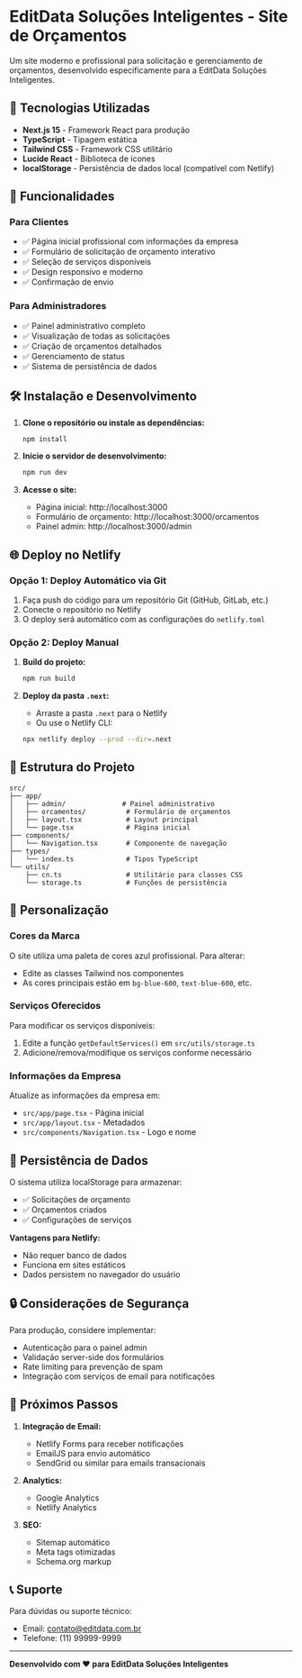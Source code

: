 # EditData Soluções Inteligentes - Site de Orçamentos

Um site moderno e profissional para solicitação e gerenciamento de orçamentos, desenvolvido especificamente para a EditData Soluções Inteligentes.

## 🚀 Tecnologias Utilizadas

- **Next.js 15** - Framework React para produção
- **TypeScript** - Tipagem estática
- **Tailwind CSS** - Framework CSS utilitário
- **Lucide React** - Biblioteca de ícones
- **localStorage** - Persistência de dados local (compatível com Netlify)

## 🎯 Funcionalidades

### Para Clientes
- ✅ Página inicial profissional com informações da empresa
- ✅ Formulário de solicitação de orçamento interativo
- ✅ Seleção de serviços disponíveis
- ✅ Design responsivo e moderno
- ✅ Confirmação de envio

### Para Administradores
- ✅ Painel administrativo completo
- ✅ Visualização de todas as solicitações
- ✅ Criação de orçamentos detalhados
- ✅ Gerenciamento de status
- ✅ Sistema de persistência de dados

## 🛠️ Instalação e Desenvolvimento

1. **Clone o repositório ou instale as dependências:**
   ```bash
   npm install
   ```

2. **Inicie o servidor de desenvolvimento:**
   ```bash
   npm run dev
   ```

3. **Acesse o site:**
   - Página inicial: http://localhost:3000
   - Formulário de orçamento: http://localhost:3000/orcamentos
   - Painel admin: http://localhost:3000/admin

## 🌐 Deploy no Netlify

### Opção 1: Deploy Automático via Git
1. Faça push do código para um repositório Git (GitHub, GitLab, etc.)
2. Conecte o repositório no Netlify
3. O deploy será automático com as configurações do `netlify.toml`

### Opção 2: Deploy Manual
1. **Build do projeto:**
   ```bash
   npm run build
   ```

2. **Deploy da pasta `.next`:**
   - Arraste a pasta `.next` para o Netlify
   - Ou use o Netlify CLI:
   ```bash
   npx netlify deploy --prod --dir=.next
   ```

## 📁 Estrutura do Projeto

```
src/
├── app/
│   ├── admin/              # Painel administrativo
│   ├── orcamentos/          # Formulário de orçamentos
│   ├── layout.tsx           # Layout principal
│   └── page.tsx             # Página inicial
├── components/
│   └── Navigation.tsx       # Componente de navegação
├── types/
│   └── index.ts             # Tipos TypeScript
└── utils/
    ├── cn.ts                # Utilitário para classes CSS
    └── storage.ts           # Funções de persistência
```

## 🎨 Personalização

### Cores da Marca
O site utiliza uma paleta de cores azul profissional. Para alterar:
- Edite as classes Tailwind nos componentes
- As cores principais estão em `bg-blue-600`, `text-blue-600`, etc.

### Serviços Oferecidos
Para modificar os serviços disponíveis:
1. Edite a função `getDefaultServices()` em `src/utils/storage.ts`
2. Adicione/remova/modifique os serviços conforme necessário

### Informações da Empresa
Atualize as informações da empresa em:
- `src/app/page.tsx` - Página inicial
- `src/app/layout.tsx` - Metadados
- `src/components/Navigation.tsx` - Logo e nome

## 💾 Persistência de Dados

O sistema utiliza localStorage para armazenar:
- ✅ Solicitações de orçamento
- ✅ Orçamentos criados
- ✅ Configurações de serviços

**Vantagens para Netlify:**
- Não requer banco de dados
- Funciona em sites estáticos
- Dados persistem no navegador do usuário

## 🔒 Considerações de Segurança

Para produção, considere implementar:
- Autenticação para o painel admin
- Validação server-side dos formulários
- Rate limiting para prevenção de spam
- Integração com serviços de email para notificações

## 📧 Próximos Passos

1. **Integração de Email:**
   - Netlify Forms para receber notificações
   - EmailJS para envio automático
   - SendGrid ou similar para emails transacionais

2. **Analytics:**
   - Google Analytics
   - Netlify Analytics

3. **SEO:**
   - Sitemap automático
   - Meta tags otimizadas
   - Schema.org markup

## 📞 Suporte

Para dúvidas ou suporte técnico:
- Email: contato@editdata.com.br
- Telefone: (11) 99999-9999

---

**Desenvolvido com ❤️ para EditData Soluções Inteligentes**
